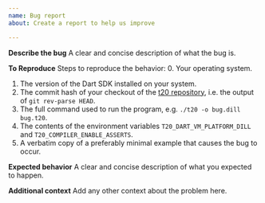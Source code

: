 ```yaml
---
name: Bug report
about: Create a report to help us improve

---
```


**Describe the bug**
A clear and concise description of what the bug is.

**To Reproduce**
Steps to reproduce the behavior:
0. Your operating system.
1. The version of the Dart SDK installed on your system.
2. The commit hash of your checkout of the [t20 repository](https://github.com/dhil/t20), i.e. the output of `git rev-parse HEAD`.
3. The full command used to run the program, e.g. `./t20 -o bug.dill bug.t20`.
4. The contents of the environment variables `T20_DART_VM_PLATFORM_DILL` and `T20_COMPILER_ENABLE_ASSERTS`.
5. A verbatim copy of a preferably minimal example that causes the bug to occur.

**Expected behavior**
A clear and concise description of what you expected to happen.

**Additional context**
Add any other context about the problem here.
